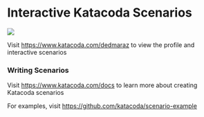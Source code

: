 # Interactive Katacoda Scenarios

[![](http://shields.katacoda.com/katacoda/dedmaraz/count.svg)](https://www.katacoda.com/dedmaraz "Get your profile on Katacoda.com")

Visit https://www.katacoda.com/dedmaraz to view the profile and interactive scenarios

### Writing Scenarios
Visit https://www.katacoda.com/docs to learn more about creating Katacoda scenarios

For examples, visit https://github.com/katacoda/scenario-example
